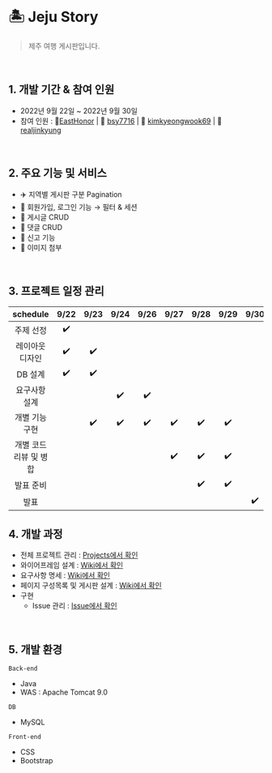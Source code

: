 <br>

# 🏝️ Jeju Story
> 제주 여행 게시판입니다.

<br>

## 1. 개발 기간 & 참여 인원
- 2022년 9월 22일 ~ 2022년 9월 30일
- 참여 인원 : 🐨[EastHonor](https://github.com/ehdgns07) | 🐧 [bsy7716](https://github.com/bsy7716) | 🐹 [kimkyeongwook69](https://github.com/kimkyeongwook69) | 🌱 [realjinkyung](https://github.com/realjinkyung)

<br>

## 2. 주요 기능 및 서비스

- ✈️ 지역별 게시판 구분 Pagination
- 👤 회원가입, 로그인 기능 → 필터 & 세션
- 📄 게시글 CRUD
- 💬 댓글 CRUD
- 🚨 신고 기능
- 📂 이미지 첨부

<br>

## 3. 프로젝트 일정 관리

| schedule | 9/22 | 9/23 | 9/24 | 9/26 | 9/27 | 9/28 | 9/29 | 9/30 |
| :-----: | :-----: | :-----: | :-----: | :-----: | :-----: | :-----: | :-----: | :-----: |
| 주제 선정 | :heavy_check_mark: |  |  |  |  |  |  |  |
| 레이아웃 디자인 | :heavy_check_mark: | :heavy_check_mark: |  |  |  |  |  |  |
| DB 설계 | :heavy_check_mark: | :heavy_check_mark: |  |  |  |  |  |  |
| 요구사항 설계 |  |  | :heavy_check_mark: | :heavy_check_mark: |  |  |  |  |
| 개별 기능 구현 |  | :heavy_check_mark: | :heavy_check_mark: | :heavy_check_mark: | :heavy_check_mark: | :heavy_check_mark: | :heavy_check_mark: |  |
| 개별 코드 리뷰 및 병합 |  |  |  |  | :heavy_check_mark: | :heavy_check_mark: | :heavy_check_mark: |  |
| 발표 준비 |  |  |  |  |  | :heavy_check_mark: | :heavy_check_mark: |  |
| 발표 |  |  |  |  |  |  |  | :heavy_check_mark: |

## 4. 개발 과정
- 전체 프로젝트 관리 : [Projects에서 확인](https://github.com/users/realjinkyung/projects/3)
- 와이어프레임 설계 : [Wiki에서 확인](https://github.com/realjinkyung/travel-board/wiki/%EC%99%80%EC%9D%B4%EC%96%B4%ED%94%84%EB%A0%88%EC%9E%84-%EC%84%A4%EA%B3%84-%F0%9F%94%A8)
- 요구사항 명세 : [Wiki에서 확인](https://github.com/realjinkyung/travel-board/wiki/%EC%9A%94%EA%B5%AC-%EC%82%AC%ED%95%AD-%EB%AA%85%EC%84%B8%EC%84%9C-%F0%9F%94%A8)
- 페이지 구성목록 및 게시판 설계 : [Wiki에서 확인](https://github.com/realjinkyung/travel-board/wiki/%EC%A0%9C%EC%A3%BC%EC%9D%B4%EC%95%BC%EA%B8%B0-%EA%B2%8C%EC%8B%9C%ED%8C%90-%EC%84%A4%EA%B3%84-%F0%9F%94%A8)
- 구현 
    - Issue 관리 : [Issue에서 확인](https://github.com/realjinkyung/travel-board/issues)
 
 <br>
 
 ## 5. 개발 환경

 `Back-end`
 - Java
 - WAS : Apache Tomcat 9.0

  `DB`
 - MySQL
 
 `Front-end`
 - CSS
 - Bootstrap
 



